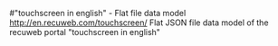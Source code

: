 #"touchscreen in english" - Flat file data model
http://en.recuweb.com/touchscreen/
Flat JSON file data model of the recuweb portal "touchscreen in english"
